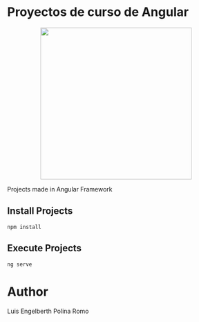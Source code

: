# Proyectos de curso de Angular

<p align="center">
  <img src="https://upload.wikimedia.org/wikipedia/commons/thumb/c/cf/Angular_full_color_logo.svg/768px-Angular_full_color_logo.svg.png" width="350">
</p>
Projects made in Angular Framework

## Install Projects

```
npm install
```

## Execute Projects

```
ng serve
```

# Author
Luis Engelberth Polina Romo

